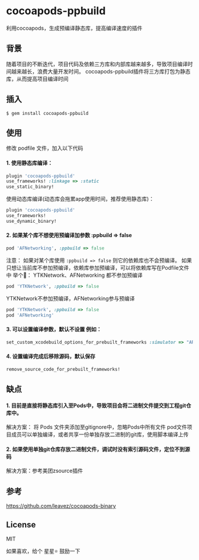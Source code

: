 # cocoapods-ppbuild

利用cocoapods，生成预编译静态库，提高编译速度的插件

## 背景
	
随着项目的不断迭代，项目代码及依赖三方库和内部库越来越多，导致项目编译时间越来越长，浪费大量开发时间。
cocoapods-ppbuild插件将三方库打包为静态库，从而提高项目编译时间

## 插入
````shell
$ gem install cocoapods-ppbuild
````

## 使用
修改 podfile 文件，加入以下代码
#### 1. 使用静态库编译：
````ruby
plugin 'cocoapods-ppbuild'
use_frameworks! :linkage => :static
use_static_binary!
````
使用动态库编译(动态库会拖累app使用时间，推荐使用静态库)：
````ruby
plugin 'cocoapods-ppbuild'
use_frameworks!
use_dynamic_binary!
````
#### 2. 如果某个库不想使用预编译加参数 :ppbuild => false
````ruby
pod 'AFNetworking', :ppbuild => false
````
注意：
如果对某个库使用 `:ppbuild => false` 则它的依赖库也不会预编译。
如果只想让当前库不参加预编译，依赖库参加预编译，可以将依赖库写在Podfile文件中
举个🌰：
YTKNetwork、AFNetworking 都不参加预编译
````ruby
pod 'YTKNetwork', :ppbuild => false 
````
YTKNetwork不参加预编译，AFNetworking参与预编译
````ruby
pod 'YTKNetwork', :ppbuild => false 
pod 'AFNetworking'
````

#### 3. 可以设置编译参数，默认不设置 例如：
````ruby
set_custom_xcodebuild_options_for_prebuilt_frameworks :simulator => "ARCHS=$(ARCHS_STANDARD)"
````
#### 4. 设置编译完成后移除源码，默认保存
````ruby
remove_source_code_for_prebuilt_frameworks!
````

## 缺点

#### 1. 目前是直接将静态库引入至Pods中，导致项目会将二进制文件提交到工程git仓库中。
解决方案：
	将 Pods 文件夹添加至gitignore中，忽略Pods中所有文件
	pod文件项目成员可以单独编译，或者共享一份单独存放二进制的git库，使用脚本编译上传
#### 2. 如果使用单独git仓库存放二进制文件，调试时没有索引源码文件，定位不到源码
解决方案：参考美团zsource插件

## 参考

https://github.com/leavez/cocoapods-binary

## License

MIT

如果喜欢，给个 星星⭐️ 鼓励一下
